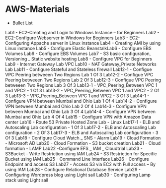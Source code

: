 # AWS-Materials

* Bullet List

Lab1 - EC2-Creating and Login to Windows Instance – for Beginners
Lab2 - EC2-Configure Webserver in Windows for Beginners
Lab3 - EC2-Configuring Appache server in Linux instance
Lab4 - Creating AMI by using Linux instance
Lab5 - Configure Elastic BeanstalkLab6 - Configure EBS Volumes
Lab6 - Configure EBS Volumes
Lab7 - S3 basic configuration, Versioning _ Static website hosting
Lab8 - Configure VPC for Beginners
Lab9 - Internet Gateway Lab VPC
Lab10 - NAT Gateway_Private Networks Lab
Lab11 - Configure Stateful and Stateless firewall
Lab12-1 - Configue VPC Peering betweeen Two Regions Lab 1 Of 3
Lab12-2 - Configue VPC Peering betweeen Two Regions Lab 2 Of 3
Lab12-3 - Configue VPC Peering betweeen Two Regions Lab 3 Of 3
Lab13-1 - VPC_Peering_Between VPC 1 and VPC2 - 1 Of 3
Lab13-2 - VPC_Peering_Between VPC 1 and VPC2 - 2 Of 3
Lab13-3 - VPC_Peering_Between VPC 1 and VPC2 - 3 Of 3
Lab14-1 - Configure VPN between Mumbai and Ohio Lab 1 Of 4
Lab14-2 - Configure VPN between Mumbai and Ohio Lab 2 Of 4
Lab14-3 - Configure VPN between Mumbai and Ohio Lab 3 Of 4
Lab14-4 - Configure VPN between Mumbai and Ohio Lab 4 Of 4
Lab15 - Configure VPN with Amazon Data center
Lab16 - Route 53 Private Hosted Zone Lab - Linux
Lab17-1 - ELB and Autoscaling Lab configuration - 1 Of 3
Lab17-2 - ELB and Autoscaling Lab configuration - 2 Of 3
Lab17-3 - ELB and Autoscaling Lab configuration - 3 Of 3
Lab18 - Configure Cloud Watch _ SNS - Alarm
Lab19 - Cloud Formation - Microsoft AD
Lab20 - Cloud Formation - S3 bucket creation
Lab21 - Cloud formation - LAMP
Lab22 -Configure EFS _ IAM _ Cloudtrial
Lab23 - S3Bucket - Write Restriction using IAM
Lab24 - S3 Restriction for Specific Bucket using IAM
Lab25 - Command Line Interface
Lab26 - Configure Endpoint and access S3
Lab27 - Access S3 via EC2 with Full access – By using IAM
Lab28 - Configure Relational Database Service
Lab29 - Configuring Wordpress blog using Light sail
Lab30 - Configuring Lamp stack using Light sail
